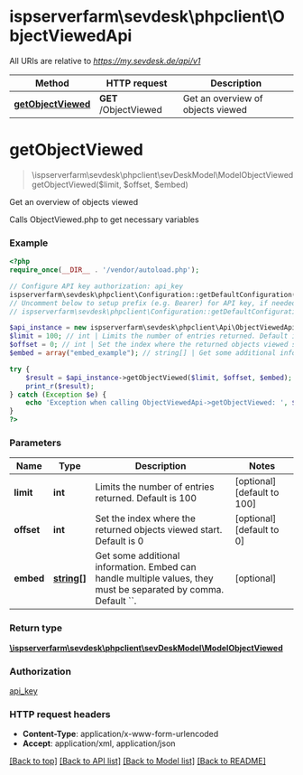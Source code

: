 # ispserverfarm\sevdesk\phpclient\ObjectViewedApi

All URIs are relative to *https://my.sevdesk.de/api/v1*

Method | HTTP request | Description
------------- | ------------- | -------------
[**getObjectViewed**](ObjectViewedApi.md#getObjectViewed) | **GET** /ObjectViewed | Get an overview of objects viewed


# **getObjectViewed**
> \ispserverfarm\sevdesk\phpclient\sevDeskModel\ModelObjectViewed getObjectViewed($limit, $offset, $embed)

Get an overview of objects viewed

Calls ObjectViewed.php to get necessary variables

### Example
```php
<?php
require_once(__DIR__ . '/vendor/autoload.php');

// Configure API key authorization: api_key
ispserverfarm\sevdesk\phpclient\Configuration::getDefaultConfiguration()->setApiKey('token', 'YOUR_API_KEY');
// Uncomment below to setup prefix (e.g. Bearer) for API key, if needed
// ispserverfarm\sevdesk\phpclient\Configuration::getDefaultConfiguration()->setApiKeyPrefix('token', 'Bearer');

$api_instance = new ispserverfarm\sevdesk\phpclient\Api\ObjectViewedApi();
$limit = 100; // int | Limits the number of entries returned. Default is 100
$offset = 0; // int | Set the index where the returned objects viewed start. Default is 0
$embed = array("embed_example"); // string[] | Get some additional information. Embed can handle multiple values, they must be separated by comma. Default ``.

try {
    $result = $api_instance->getObjectViewed($limit, $offset, $embed);
    print_r($result);
} catch (Exception $e) {
    echo 'Exception when calling ObjectViewedApi->getObjectViewed: ', $e->getMessage(), PHP_EOL;
}
?>
```

### Parameters

Name | Type | Description  | Notes
------------- | ------------- | ------------- | -------------
 **limit** | **int**| Limits the number of entries returned. Default is 100 | [optional] [default to 100]
 **offset** | **int**| Set the index where the returned objects viewed start. Default is 0 | [optional] [default to 0]
 **embed** | [**string[]**](../Model/string.md)| Get some additional information. Embed can handle multiple values, they must be separated by comma. Default &#x60;&#x60;. | [optional]

### Return type

[**\ispserverfarm\sevdesk\phpclient\sevDeskModel\ModelObjectViewed**](../Model/ModelObjectViewed.md)

### Authorization

[api_key](../../README.md#api_key)

### HTTP request headers

 - **Content-Type**: application/x-www-form-urlencoded
 - **Accept**: application/xml, application/json

[[Back to top]](#) [[Back to API list]](../../README.md#documentation-for-api-endpoints) [[Back to Model list]](../../README.md#documentation-for-models) [[Back to README]](../../README.md)

